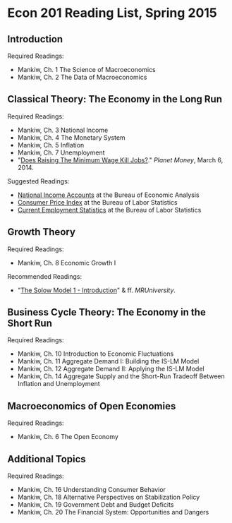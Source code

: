 # Econ 201 Reading List, Spring 2015

## Introduction

Required Readings:
* Mankiw, Ch. 1 The Science of Macroeconomics
* Mankiw, Ch. 2 The Data of Macroeconomics


## Classical Theory: The Economy in the Long Run

Required Readings:
* Mankiw, Ch. 3 National Income
* Mankiw, Ch. 4 The Monetary System
* Mankiw, Ch. 5 Inflation
* Mankiw, Ch. 7 Unemployment
* "[Does Raising The Minimum Wage Kill Jobs?](http://www.npr.org/blogs/money/2014/03/06/286861541/does-raising-the-minimum-wage-kill-jobs)." *Planet Money*, March 6, 2014.

Suggested Readings:
* [National Income Accounts](http://www.bea.gov/national/) at the Bureau of Economic Analysis
* [Consumer Price Index](http://www.bls.gov/cpi/) at the Bureau of Labor Statistics
* [Current Employment Statistics](http://www.bls.gov/ces/) at the Bureau of Labor Statistics

## Growth Theory

Required Readings:
* Mankiw, Ch. 8 Economic Growth I

Recommended Readings:
* "[The Solow Model 1 - Introduction](http://mruniversity.com/courses/development-economics/solow-model-1-%E2%80%93-introduction)" & ff. *MRUniversity*.


## Business Cycle Theory: The Economy in the Short Run

Required Readings:
* Mankiw, Ch. 10 Introduction to Economic Fluctuations
* Mankiw, Ch. 11 Aggregate Demand I: Building the IS-LM Model
* Mankiw, Ch. 12 Aggregate Demand II: Applying the IS-LM Model
* Mankiw, Ch. 14 Aggregate Supply and the Short-Run Tradeoff Between Inflation and Unemployment


## Macroeconomics of Open Economies

Required Readings:
* Mankiw, Ch. 6 The Open Economy


## Additional Topics

Required Readings:
* Mankiw, Ch. 16 Understanding Consumer Behavior
* Mankiw, Ch. 18 Alternative Perspectives on Stabilization Policy
* Mankiw, Ch. 19 Government Debt and Budget Deficits
* Mankiw, Ch. 20 The Financial System: Opportunities and Dangers
